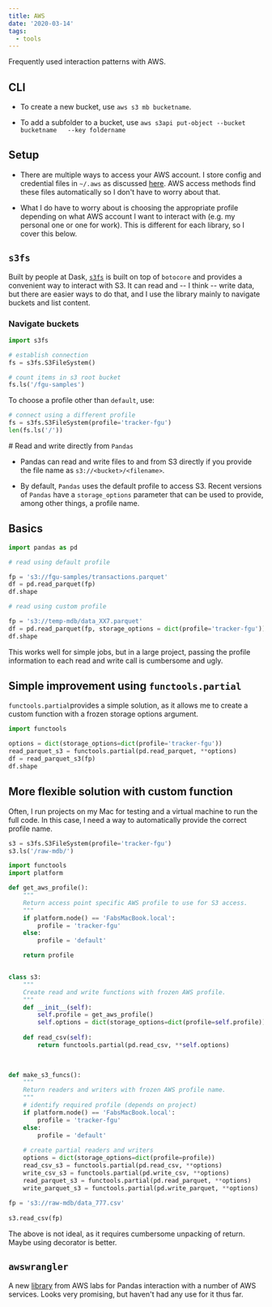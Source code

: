 ```yaml
---
title: AWS
date: '2020-03-14'
tags:
  - tools
---
```



Frequently used interaction patterns with AWS.

## CLI

-   To create a new bucket, use `aws s3 mb bucketname`.

-   To add a subfolder to a bucket, use `aws s3api put-object --bucket bucketname   --key foldername`

## Setup

-   There are multiple ways to access your AWS account. I store config and credential files in `~/.aws` as discussed [here](https://docs.aws.amazon.com/cli/latest/userguide/cli-configure-files.html). AWS access methods find these files automatically so I don't have to worry about that.

-   What I do have to worry about is choosing the appropriate profile depending on what AWS account I want to interact with (e.g. my personal one or one for work). This is different for each library, so I cover this below.

## `s3fs`

Built by people at Dask, [`s3fs`](https://github.com/dask/s3fs) is built on top of `botocore` and provides a convenient way to interact with S3. It can read and -- I think -- write data, but there are easier ways to do that, and I use the library mainly to navigate buckets and list content.

### Navigate buckets

``` python
import s3fs

# establish connection
fs = s3fs.S3FileSystem()

# count items in s3 root bucket
fs.ls('/fgu-samples')
```

To choose a profile other than `default`, use:

``` python
# connect using a different profile
fs = s3fs.S3FileSystem(profile='tracker-fgu')
len(fs.ls('/'))
```

# Read and write directly from `Pandas`

-   Pandas can read and write files to and from S3 directly if you provide the file name as `s3://<bucket>/<filename>`.

-   By default, `Pandas` uses the default profile to access S3. Recent versions of `Pandas` have a `storage_options` parameter that can be used to provide, among other things, a profile name.

## Basics

``` python
import pandas as pd

# read using default profile 

fp = 's3://fgu-samples/transactions.parquet'
df = pd.read_parquet(fp)
df.shape
```

``` python
# read using custom profile

fp = 's3://temp-mdb/data_XX7.parquet'
df = pd.read_parquet(fp, storage_options = dict(profile='tracker-fgu'))
df.shape
```

This works well for simple jobs, but in a large project, passing the profile information to each read and write call is cumbersome and ugly.

## Simple improvement using `functools.partial`

`functools.partial`provides a simple solution, as it allows me to create a custom function with a frozen storage options argument.

``` python
import functools

options = dict(storage_options=dict(profile='tracker-fgu'))
read_parquet_s3 = functools.partial(pd.read_parquet, **options)
df = read_parquet_s3(fp)
df.shape
```

## More flexible solution with custom function

Often, I run projects on my Mac for testing and a virtual machine to run the full code. In this case, I need a way to automatically provide the correct profile name.

``` python
s3 = s3fs.S3FileSystem(profile='tracker-fgu')
s3.ls('/raw-mdb/')
```

``` python
import functools
import platform

def get_aws_profile():
    """
    Return access point specific AWS profile to use for S3 access.
    """
    if platform.node() == 'FabsMacBook.local':
        profile = 'tracker-fgu'
    else:
        profile = 'default'

    return profile


class s3:
    """
    Create read and write functions with frozen AWS profile.
    """
    def __init__(self):
        self.profile = get_aws_profile()
        self.options = dict(storage_options=dict(profile=self.profile))
        
    def read_csv(self):
        return functools.partial(pd.read_csv, **self.options)
    
    

def make_s3_funcs():
    """
    Return readers and writers with frozen AWS profile name.
    """
    # identify required profile (depends on project)
    if platform.node() == 'FabsMacBook.local':
        profile = 'tracker-fgu'
    else:
        profile = 'default'
        
    # create partial readers and writers
    options = dict(storage_options=dict(profile=profile))
    read_csv_s3 = functools.partial(pd.read_csv, **options)
    write_csv_s3 = functools.partial(pd.write_csv, **options)
    read_parquet_s3 = functools.partial(pd.read_parquet, **options)
    write_parquet_s3 = functools.partial(pd.write_parquet, **options)
    
fp = 's3://raw-mdb/data_777.csv'
    
s3.read_csv(fp)
```

The above is not ideal, as it requires cumbersome unpacking of return. Maybe using decorator is better.

## `awswrangler`

A new [library](https://github.com/awslabs/aws-data-wrangler) from AWS labs for Pandas interaction with a number of AWS services. Looks very promising, but haven't had any use for it thus far.
